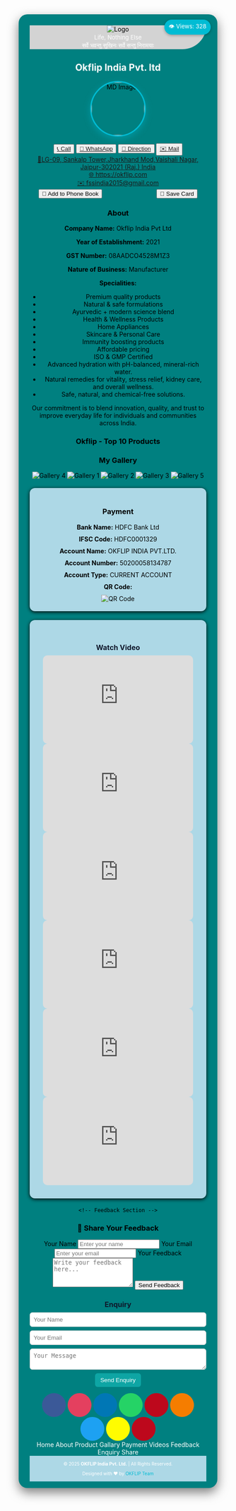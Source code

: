 <!doctype html>
<html lang="en">
<head>
<meta charset="utf-8">
<link rel="stylesheet" href="https://cdnjs.cloudflare.com/ajax/libs/font-awesome/6.5.0/css/all.min.css" integrity="" crossorigin="anonymous">

<meta name="viewport" content="width=device-width, initial-scale=1">
<title>OKFlip Business Card</title>
<style>

body {
  margin: 0;
  padding: 0;
  font-family: Arial, sans-serif;
  background: black;  
  justify-content: center;
  padding: 20px;
  color: #fff;
}
.card {
      width: 400px;
      background:	#008080;
      margin: 40px auto;
      color: black;
      padding: 25px;
      border-radius: 20px;
      box-shadow:  0 10px 25px rgba(0,0,0,0.5);
      overflow: hidden;
      text-align: center;
      position: relative;
      padding-bottom: 15px;
/* Logo area */
.logo {
  background: lightgray;
 
  border-bottom-left-radius: 60px;
  border-bottom-right-radius: 60px;
}

.logo img {
  height: 70px;
    }
.logo p {
  margin: 2px 0;
  font-size: 13px;
  color: #fff;
}
/* Views bubble */
.views {
  position: absolute;
  top: 12px;
  right: 15px;
  background: #00bcd4;
  color: #fff;
  font-size: 13px;
  padding: 6px 10px;
  border-radius: 20px;
  box-shadow: 0 2px 6px rgba(0,0,0,0.3);
}


/* MD image and name */
.mdimage {
  margin-top: 15px;
  text-align: center;
}
.mdimage img {
  width: 120px;
  height: 120px;
  object-fit: cover;
  border-radius: 50%;
  border: 3px solid #00bcd4;
  box-shadow: 0 5px 15px rgba(0,188,212,0.4);
  margin-bottom: 15px;
}

.mdimage h2 {
  font-size: 20px;
  font-weight: 700;
  color: #00bcd4; /* Name color */
  margin-bottom: 10px;
}


/* Buttons row */
.buttons {
  display: flex;
  justify-content: center;
  flex-wrap: wrap;
  gap: 10px;
  margin: 15px 20px;
}

.buttons a {
  text-decoration: none;
  color: #fff;
}

.buttons button {
  background: #007bff;
  border: none;
  padding: 8px 16px;
  border-radius: 8px;
  cursor: pointer;
  font-weight: 500;
  transition: 0.3s;
}

.buttons button:hover {
  background: #0056b3;
}

/* Info Section */
.info {
  background: #111;
  padding: 15px 25px;
  font-size: 14px;
  color: #ccc;
  line-height: 1.6;
  border-radius: 12px;
  margin: 0 20px 15px;
  text-align: left;
}

.info a {
  color: #00bcd4;
  text-decoration: none;
}
/* Bottom Buttons */
.bottom-buttons {
  display: flex;
  justify-content: space-between;
  margin: 0 20px;
}

.bottom-buttons button {
  flex: 1;
  margin: 5px;
  background: #333;
  color: #fff;
  border: none;
  padding: 10px;
  border-radius: 8px;
  cursor: pointer;
  transition: 0.3s;
}

.bottom-buttons button:hover {
  background: #00bcd4;
}

/* Responsive */
@media (max-width: 480px) {
  .card {
    width: 90%;
  }
}
.about
{background: lightblue;
  padding: 20px;
  border-radius: 12px;
  max-width: 500px;
  margin: 20px auto;
  box-shadow: 0 2px 8px rgba(0,0,0,5);
    }
    h2 {
        font-size: 28px;
    color: #333;
    margin-bottom: 10px;
    }
    p {
    color: #555;
    font-size: 16px;
    line-height: 1.7;
    }
    ul {
        list-style-type: circle;
        padding-left: 20px;
    }
.about .btn:hover {
    background: #1565c0;
  }
 .payment-container {
        max-width: 400px;     
        padding: 25px;
        border-radius: 8px;
        box-shadow: 0 2px 8px rgba(0,0,0,0);
    }
    h2 {
        color: white;
    }
    .details {
        margin: 10px 0;
    }
    .details span {
        font-weight: bold;
    }
   .img {
        max-width: 100%;
        margin-top: 5px;
    }
    /* Product Gallery */
 .Product-container {

  background: lightblue;
  padding: 20px;
  border-radius: 12px;
  max-width: 500px;
  margin: 20px auto;
  box-shadow: 0 2px 8px rgba(0,0,0,5);

}

.grid {
  display: grid;
  grid-template-columns: repeat(auto-fit, minmax(220px, 1fr)); /* smaller card size */
  gap: 20px;
  justify-content: center; /* center align grid */
}

.card {
 background: #d4ebf2; /* soft color */
  border-radius: 12px;
  box-shadow: 0 4px 12px rgba(0,0,0,0.15);
  overflow: hidden;
  display: flex;
  flex-direction: column;
  transition: all 0.3s ease;
  width: 240px;            /* smaller card */
  margin: auto;            /* center each card */
}

.card:hover {
  transform: translateY(-6px);
  box-shadow: 0 6px 18px rgba(0,0,0,0.25);
}

.thumb {
  width: 100%;
  aspect-ratio: 4 / 3;
  object-fit: cover;
  display: block;
}

.content {
  padding: 10px 12px;
  display: flex;
  flex-direction: column;
  gap: 6px;
  flex: 1;
  text-align: center; /* centers all text */
}

.name {
  font-weight: 600;
  font-size: 0.1rem;
  color: #333;
}

.meta {
  color: #555;
  font-size: 0.9rem;
}

.price-row {
  display: flex;
  align-items: center;
  justify-content: center; /* center prices */
  gap: 10px;
  margin-top: 5px;
}

.price {
  font-weight: 600;
  color: #000;
}

.mrp {
  font-size: 0.85rem;
  color: gray;
  text-decoration: line-through;
}

.actions {
  display: flex;
  justify-content: center; /* center buttons */
  gap: 10px;
  margin-top: 10px;
}

.btn {
  border: 0;
  background: #0b5cff;
  color: #fff;
  padding: 6px 14px;
  border-radius: 6px;
  font-weight: 600;
  cursor: pointer;
  transition: background 0.3s;
}

.btn:hover {
  background: #0847c2;
}

.tag {
  background: #eef2ff;
  color: #0b5cff;
  padding: 2px 10px;
  border-radius: 999px;
  font-size: 0.75rem;
  align-self: center;
}
  a.card-link {
    text-decoration: none;
    color: inherit;
  }
    /* 📸 Gallery Section */
    .gallery {
      background: lightblue;
  padding: 20px;
  border-radius: 12px;
  max-width: 500px;
  margin: 20px auto;
  box-shadow: 0 2px 8px rgba(0,0,0,5);
    }
    .gallery h3 {
      font-size: 18px;
      margin-bottom: 10px;
      color: #333;
    }
    .gallery-grid {
      display: grid;
      grid-template-columns: repeat(2, 1fr);
      gap: 8px;
    }
    .gallery-grid img {
      width: 100%;
      border-radius: 8px;
      transition: 0.3s;
    }
    .gallery-grid img:hover {
      transform: scale(1.05);
      box-shadow: 0 4px 10px rgba(0,0,0,0.2);
    }
/* Video Section */
.video {
  background: lightblue;
  padding: 30px;
  border-radius: 12px;
  max-width: 400px;
  margin: 20px auto;
  box-shadow: 0 2px 8px rgba(0,0,0,5);
}
.video h3 {
  font-size: 16px;
  color: #0f172a;
  margin-bottom: 8px;
}
.video iframe {
  width: 100%;
  height: 200px;
  border-radius: 10px;
}
 .payment-container {
background: lightblue;
  padding: 20px;
  border-radius: 12px;
  max-width: 500px;
  margin: 20px auto;
  box-shadow: 0 2px 8px rgba(0,0,0,5);
    }
    h2 {
        color: white;
    }
    .details {
        margin: 10px 0;
    }
    .details span {
        font-weight: bold;
    }
   .img {
        max-width: 100%;
        margin-top: 5px;
    }

/* Feedback Section */
.feedback {
  background: lightblue;
  padding: 20px;
  border-radius: 12px;
  max-width: 500px;
  margin: 20px auto;
  box-shadow: 0 2px 8px rgba(0,0,0,5);
}

.feedback h3 {
  text-align: center;
  margin-bottom: 15px;
  color: green;
}

.feedback form {
  display: flex;
  flex-direction: column;
  gap: 10px;
}

.feedback input, .feedback textarea {
  padding: 3px;
  border: 2px solid #ddd;
  border-radius: 6px;
  font-size: 14px;
  width: 100%;
}

.feedback button {
  background: #0ea5a4;
  color: white;
  padding: 12px;
  border: none;
  border-radius: 8px;
  font-size: 16px;
  font-weight: bold;
  cursor: pointer;
  transition: 0.3s;
}

.feedback button:hover {
  background: #0c8c8b;
}

/* Enquiry Section */
.enquiry {
background: lightblue;
  padding: 20px;
  border-radius: 12px;
  max-width: 500px;
  margin: 20px auto;
  box-shadow: 0 2px 8px rgba(0,0,0,5);
}
.enquiry h3 {
  font-size: 16px;
  color: #0f172a;
  margin-bottom: 8px;
}
.enquiry form input, .enquiry form textarea {
  width: 100%;
  padding: 8px;
  margin-bottom: 8px;
  border-radius: 6px;
  border: 1px solid #ccc;
}
.enquiry form button {
  padding: 8px 12px;
  background: #0ea5a4;
  color: white;
  border: none;
  border-radius: 6px;
  cursor: pointer;
}

/* Share Section */
    .social {
    background: lightblue;
  padding: 20px;
  border-radius: 12px;
  max-width: 500px;
  margin: 20px auto;
  box-shadow: 0 2px 8px rgba(0,0,0,5);
    }
 .social h3 {
      font-size: 18px;
      margin-bottom: 10px;
      color: #333;
}
    .social a {
      text-decoration: none;
      font-size: 20px;
      color: #fff;
      padding: 12px;
      border-radius: 50%;
      display: inline-flex;
      align-items: center;
      justify-content: center;
      width: 30px;
      height: 30px;
      transition: 0.3s;
    }
    .social a:hover {
      opacity: 0.8;
      transform: scale(1.1);
    }
    .facebook { background: #3b5998; }
    .instagram { background: #e4405f; }
    .linkedin { background: #0077b5; }
    .whatsapp { background: #25d366; }
    .pinterest { background: #bd081c; }
    .blogger { background: #f57d00; }
    .twitter { background: #1da1f2; }
    .snapchat { background: #fffc00; color: #000; }
    .youtube { background: #bd081c; }
  
    

/* Footer Menu */
.footer-menu {
  display: flex;
  justify-content: space-around;
  background: #0ea5a4;
}
.footer-menu a {
  color: white;
  text-decoration: none;
  font-size: 14px;
  padding: 10px 0;
  flex: 1;
  text-align: center;
}
.footer-menu a:hover {
  background: #089191;
}


/* Footer Menu Bar */
.footer-menu {
  position: fixed;
  bottom: 0;
  left: 0;
  width: 100%;
  background: #0ea5a4;
  display: flex;
  justify-content: space-around;
  align-items: center;
  border-top: 2px solid #0c8c8b;
  z-index: 9999;
}

.footer-menu a {
  flex: 1;
  text-align: center;
  color: white;
  text-decoration: none;
  padding: 8px 0;
  font-size: 12px;
  display: flex;
  flex-direction: column;
  align-items: center;
}

.footer-menu a i {
  font-size: 20px;
  margin-bottom: 4px;
}

.footer-menu a:hover {
  background: #089191;
  transition: 0.3s;
}

/* Responsive footer labels */
@media (max-width: 500px) {
  .footer-menu a span {
    display: none;
  }
}

</style>
</head>
<body>
  <div class="card" id="card">
    <div class="views">👁️ Views: 328</div>
    <div class="logo">
      <img src="C:\Users\a2z\Desktop\New folder\image\logo.png" alt="Logo">
	<p>Life, Nothing Else</p>
	<p>सर्वे भवन्तु सुखिनः सर्वे सन्तु निरामयाः</p>
   </div>
<div class="mdimage">
<h2>Okflip India Pvt. ltd</h2>
 <img src="(https://okflip.com/UI/images/Dr.%20J.%20R.%20Meena%20(1).jpg)" alt="MD Image">

   <div class="buttons">
      <button><a href="tel:+919462431760">📞 Call</a></button>
      <button><a href="https://wa.me/919462431760">💬 WhatsApp</a></button>
      <button><a href="https://maps.google.com">📍 Direction</a></button>
      <button><a href="mailto:fssindia2015@gmail.com">✉️ Mail</a></button>
    </div>
    <div class="info">
     <a href="https://www.google.com/maps/place/OKFLIP+INDIA+PVT+LTD+,Head+Office-Jaipur/@26.9210918,75.7507671,17z/data=!3m1!4b1!4m6!3m5!1s0x396db30061cadadb:0x9fd373f1b18e1c2d!8m2!3d26.921087!4d75.753342!16s%2Fg%2F11y3jfls3z?entry=ttu&g_ep=EgoyMDI1MTAwMS4wIKXMDSoASAFQAw%3D%3D"> 📍LG-09, Sankalp Tower,Jharkhand Mod,Vaishali Nagar, Jaipur-302021 (Raj.) India</a><br>
 <a href="https://okflip.com/UI/Default.aspx"> 🌐 https://okflip.com<br></a>
<a href="mailto:fssindia2015@gmail.com">✉️ fssindia2015@gmail.com</a>
    </div>
    <div class="bottom-buttons">
      <button>📱 Add to Phone Book</button>
      <button>💾 Save Card</button>
    </div>
</div>
 <!-- About Us -->
    <div class="about" id="about">
    <h3>About</h3>
    <p><strong>Company Name:</strong> Okflip India Pvt Ltd</p>
    <p><strong>Year of Establishment:</strong> 2021</p>
    <p><strong>GST Number:</strong> 08AADCO4528M1Z3</p>
    <p><strong>Nature of Business:</strong> Manufacturer</p>
    <div class="specialities">
      <strong>Specialities:</strong>
      <ul>
        <li>Premium quality products</li>
        <li>Natural & safe formulations</li>
        <li>Ayurvedic + modern science blend</li>
        <li>Health & Wellness Products</li>
        <li>Home Appliances</li>
        <li>Skincare & Personal Care</li>
	<li>Immunity boosting products</li>
        <li>Affordable pricing</li>
        <li>ISO & GMP Certified</li>
        <li>Advanced hydration with pH-balanced, mineral-rich water.</li>
        <li>Natural remedies for vitality, stress relief, kidney care, and overall wellness.</li>
        <li>Safe, natural, and chemical-free solutions.</li>
      </ul>
</div>
    <p>Our commitment is to blend innovation, quality, and trust to improve everyday life for individuals and communities across India.</p>
</div>

   <!-- Product -->
 <div class="Product-container" id="product">
    <div class="header">
      <h3>Okflip - Top 10 Products</h3>
     </div>
    <div id="grid" class="grid" aria-live="polite"></div>
  </div>

  <script>
    // Product data (from your list)
    const products = [
  	{id:1,name:'OKFLIP ALKALINE PURIFIER',price:'₹49,297',mrp:'MRP ₹59,297 with tax)' ,img:'https://okflip.com/Upload/ProductImages/Actual/4.png' ,link:'https://okflip.com/UI/ProductDetails.aspx?ID=4'},

       {id:28,name:'ALKALINE OKFLIP IONIZER 5 PLATE(NEW MODEL)',price:'₹1,29,850',mrp:'₹1,49,850.00(with tax)',img:'https://okflip.com/Upload/ProductImages/Actual/28_Img1.jpg',link:'https://okflip.com/UI/ProductDetails.aspx?ID=28'},

      {id:26,name:'OKFLIP WATER IONIZER 7 PLATE(NEW MODEL)',price:'₹1,99,500',mrp:'MRP ₹2,49,950.00',img:'https://okflip.com/Upload/ProductImages/Actual/26.png',link:'https://okflip.com/UI/ProductDetails.aspx?ID=26'},     

      {id:4,name:'BONEFIGHTER ARTHO OIL',price:'₹290',mrp:'MRP ₹348',img:'https://okflip.com/Upload/ProductImages/Actual/11.png',link:'https://okflip.com/UI/ProductDetails.aspx?ID=11'},
     
	{id:68,name:'BONEFIGHTER 1000ML',price:'₹1,310',mrp:'MRP ₹1,549.00 ',img:'https://okflip.com/Upload/ProductImages/Actual/68_Img3.png',link:'https://okflip.com/UI/ProductDetails.aspx?ID=68'}, 

{id:12,name:'RED ONION OIL',price:'₹499',mrp:'MRP ₹549',img:'https://okflip.com/Upload/ProductImages/Actual/12.jpg',link:'https://okflip.com/UI/ProductDetails.aspx?ID=12'},

         {id:7,name:'YOUNGER BLAST',price:'₹1,834',mrp:'MRP ₹1,981',img:'https://okflip.com/Upload/ProductImages/Actual/7_Img3.png',link:'https://okflip.com/UI/ProductDetails.aspx?ID=7'},
      {id:7,name:'OKFLIP GAS SAFETY DEVICE',price:'₹3,950',mrp:'MRP ₹4,550',img:'https://okflip.com/Upload/ProductImages/Actual/15_Img2.png',link:'https://okflip.com/UI/ProductDetails.aspx?ID=15'},
      {id:23,name:'OKFLIP CARDIACPRO',price:'₹1,680',mrp:'MRP 1,867',img:'https://okflip.com/Upload/ProductImages/Actual/23.png' ,link:'https://okflip.com/UI/ProductDetails.aspx?ID=23'},
      {id:73,name:'LIVERPRO 1000ML',price:'₹1,496',mrp:'MRP ₹1,868',img:'https://okflip.com/Upload/ProductImages/Actual/73.png',link:'https://okflip.com/UI/ProductDetails.aspx?ID=19'},
      {id:21,name:'ENERGYPRO',price:'₹3,950',mrp:'MRP ₹4,399',img:'https://okflip.com/Upload/ProductImages/Actual/21.jpg',link:'https://okflip.com/UI/ProductDetails.aspx?ID=21'}
    ];

    // NOTE: I added the real product detail page URLs (link:) for each card above.
    // I could not reliably extract hosted product image URLs from okflip.com (some pages block scraping),
    // so the current img values are placeholders. If you want, I can:
    // - replace placeholders with exact image URLs if you allow me to fetch each product page screenshot or
    // if you can share the image files; OR
    // - point img to a likely path on the site (e.g. /Upload/Product/...) if you want me to try guessed paths.
    // The "Buy Now" button (below) will open the real product page using the link field.


    const grid = document.getElementById('grid');

   function createCard(p){
  const link = document.createElement('a');
  link.href = p.link;
  link.target = "_blank";
  link.className = "card-link";

  const card = document.createElement('article');
  card.className = 'card';
  card.setAttribute('aria-label', p.name);

      const img = document.createElement('img');
      img.className = 'thumb';
      img.alt = p.name;
      img.src = p.img;

      const box = document.createElement('div');
      box.className = 'content';

      const title = document.createElement('h3');
      title.className = 'name';
      title.textContent = p.name;

      const meta = document.createElement('div');
      meta.className = 'meta';
      meta.textContent = 'Product ID: ' + p.id;

      const priceRow = document.createElement('div');
      priceRow.className = 'price-row';

      const left = document.createElement('div');
      const price = document.createElement('div');
      price.className = 'price';
      price.textContent = p.price;
      const mrp = document.createElement('span');
      mrp.className = 'mrp';
      mrp.textContent = p.mrp;
      left.appendChild(price);
      left.appendChild(mrp);

      const actions = document.createElement('div');
      actions.className = 'actions';

      const buy = document.createElement('button');
      buy.className = 'btn';
      buy.type = 'button';
      buy.textContent = 'Buy Now';
      buy.onclick = ()=> window.open(p.link, "_blank");

      const tag = document.createElement('div');
      tag.className = 'tag small';
      tag.textContent = 'View';

      actions.appendChild(buy);
      actions.appendChild(tag);

      priceRow.appendChild(left);
      priceRow.appendChild(actions);

      box.appendChild(title);
      box.appendChild(meta);
      box.appendChild(priceRow);

      card.appendChild(img);
      card.appendChild(box);

      link.appendChild(card);
  return link;
    }

    // render
    products.forEach(p=> grid.appendChild(createCard(p)));
  </script>
<!-- 📸 Gallery Section -->
<div class="gallery" id="gallery">
      <h3>My Gallery</h3>
      <div class="gallery-grid">
 <img src="C:\Users\a2z\Desktop\Bussiness 2\image\OKFLIP INCORPORATION_page-0001.jpg" alt="Gallery 4">
        <img src="C:\Users\a2z\Desktop\Bussiness 2\image\CERT - OKFLIP INDIA - ISO 9001 (1) (1)_page-0001.jpg" alt="Gallery 1">
        <img src="C:\Users\a2z\Desktop\Bussiness 2\image\I START_page-0001.jpg" alt="Gallery 2">
        <img src="C:\Users\a2z\Desktop\Bussiness 2\image\STARTUP CERTIFICATE (2) (1)_page-0001.jpg" alt="Gallery 3">
         <img src="C:\Users\a2z\AppData\Local\Temp\0e8e4d7d-032c-40ed-bb06-667a15450a80_ilovepdf_pages-to-jpg (1).zip.a80\Food Safety and Standards_page-0001.jpg" alt="Gallery 5">
       
  </div>
    </div>
<!-- Payment -->
   <div class="payment-container" id="payment">
    	<h3>Payment</h3>
   	 <div class="details"><span>Bank Name:</span> 	HDFC Bank Ltd</div>
   	 <div class="details"><span>IFSC Code:</span> 	HDFC0001329</div>
    	 <div class="details"><span>Account Name:</span> OKFLIP INDIA PVT.LTD.</div>
    	<div class="details"><span>Account Number:</span> 50200058134787</div>
   	 <div class="details"><span>Account Type:</span> CURRENT ACCOUNT</div>
   	 <div class="details"><span>QR Code:</span></div>
  	  <img src="C:\Users\a2z\Desktop\New folder\image\WhatsApp Image 2025-10-03 at 16.04.11_c3fd5dac.jpg" alt="QR Code">
    </div>
    <!-- Video -->
    <div class="video" id="video">
      <h3>Watch Video</h3>
    <iframe width="560" height="315" src="https://www.youtube.com/embed/z5sv-rYEqbA?si=3idg6FMM-bcsQ6Tk" title="YouTube video player" frameborder="0" allow="accelerometer; autoplay; clipboard-write; encrypted-media; gyroscope; picture-in-picture; web-share" referrerpolicy="strict-origin-when-cross-origin" allowfullscreen></iframe><br>

   <iframe width="560" height="315" src="https://www.youtube.com/embed/k7EJBZSzQiE?si=PnUpsxGKm02-QjSh" title="YouTube video player" frameborder="0" allow="accelerometer; autoplay; clipboard-write; encrypted-media; gyroscope; picture-in-picture; web-share" referrerpolicy="strict-origin-when-cross-origin" allowfullscreen></iframe><br>

<iframe width="560" height="315" src="https://www.youtube.com/embed/6_op15e9fk0?si=t2Qz6TcQtEktGhTd" title="YouTube video player" frameborder="0" allow="accelerometer; autoplay; clipboard-write; encrypted-media; gyroscope; picture-in-picture; web-share" referrerpolicy="strict-origin-when-cross-origin" allowfullscreen></iframe><br>

<iframe width="560" height="315" src="https://www.youtube.com/embed/oKjyDH7qneA?si=yiD9kyqGywJA_gFq" title="YouTube video player" frameborder="0" allow="accelerometer; autoplay; clipboard-write; encrypted-media; gyroscope; picture-in-picture; web-share" referrerpolicy="strict-origin-when-cross-origin" allowfullscreen></iframe><br>

<iframe width="560" height="315" src="https://www.youtube.com/embed/wjUzW1k6d7U?si=Y_K2MWHQ5Kgg7VG0" title="YouTube video player" frameborder="0" allow="accelerometer; autoplay; clipboard-write; encrypted-media; gyroscope; picture-in-picture; web-share" referrerpolicy="strict-origin-when-cross-origin" allowfullscreen></iframe>

<iframe width="560" height="315" src="https://www.youtube.com/embed/wjUzW1k6d7U?si=Y_K2MWHQ5Kgg7VG0" title="YouTube video player" frameborder="0" allow="accelerometer; autoplay; clipboard-write; encrypted-media; gyroscope; picture-in-picture; web-share" referrerpolicy="strict-origin-when-cross-origin" allowfullscreen></iframe> 
    </div>

    <!-- Feedback Section -->
<div class="feedback" id="feedback">
  <h3>💬 Share Your Feedback</h3>
  <form action="submit-feedback.php" method="post">
    <label for="name">Your Name</label>
    <input type="text" id="name" name="name" placeholder="Enter your name" required>
    <label for="email">Your Email</label>
    <input type="email" id="email" name="email" placeholder="Enter your email" required>
    <label for="message">Your Feedback</label>
    <textarea id="message" name="message" rows="4" placeholder="Write your feedback here..." required></textarea>
    <button type="submit">Send Feedback</button>
  </form>
</div>
    <!-- Enquiry -->
    <div class="enquiry" id="enquiry">
      <h3>Enquiry</h3>
      <form>
        <input type="text" placeholder="Your Name">
        <input type="email" placeholder="Your Email">
        <textarea placeholder="Your Message"></textarea>
        <button type="submit">Send Enquiry</button>
      </form>
    </div>
    <!-- Share -->
    <div class="social" id="social">
      <a href="https://www.facebook.com/people/Okflip-India-Pvt-Ltd/61559059526350/?mibextid=wwXIfr&rdid=SI2F3ruU4k3elErt&share_url=https%3A%2F%2Fwww.facebook.com%2Fshare%2F19sgbTGkEh%2F%3Fmibextid%3DwwXIfr" target="_blank" class="facebook"><i class="fab fa-facebook-f"></i></a>
      <a href="https://www.instagram.com/_okflip_india_official/" target="_blank" class="instagram"><i class="fab fa-instagram"></i></a>
      <a href="https://www.linkedin.com/in/okflip-india-b91109388" target="_blank" class="linkedin"><i class="fab fa-linkedin-in"></i></a>
      <a href="https://wa.me/919876543210" target="_blank" class="whatsapp"><i class="fab fa-whatsapp"></i></a>
      <a href="https://pinterest.com/yourprofile" target="_blank" class="pinterest"><i class="fab fa-pinterest-p"></i></a>
      <a href="https://okflip.blogspot.com/2025/" target="_blank" class="blogger"><i class="fab fa-blogger-b"></i></a>
      <a href="https://x.com/Okflip_India23" target="_blank" class="twitter"><i class="fab fa-x-twitter"></i></a>
      <a href="https://www.snapchat.com/@okflip_india" target="_blank" class="snapchat"><i class="fab fa-snapchat-ghost"></i></a>
      <a href="https://youtube.com/@fighterguru?si=c7usHBk0_tTjEvUX" target="_blank" class="youtube"><i class="fab fa-youtube"></i></a>
      
</div>
  <!-- Footer Menu -->
<!-- Footer Menu with Icons -->
  <div class="footer-menu">
    <a href="#card"><i class="fa-solid fa-house"></i><span>Home</span></a>
    <a href="#about"><i class="fa-solid fa-user"></i><span>About</span></a>
    <a href="#product"><i class="fa-solid fa-cart-shopping"></i><span>Product</span></a>
    <a href="#gallery"><i class="fa-solid fa-layer-group"></i><span>Gallary</span></a>
    <a href="#payment"><i class="fa-brands fa-google-pay"></i><span>Payment</span></a>
    <a href="#video"><i class="fa-solid fa-video"></i><span>Videos</span></a>
    <a href="#feedback"><i class="fa-solid fa-comment-dots"></i><span>Feedback</span></a>
    <a href="#enquiry"><i class="fa-solid fa-envelope"></i><span>Enquiry</span></a>
    <a href="#social"><i class="fa-solid fa-share"></i><span>Share</span></a>     
</div>
<footer style="text-align:center; padding:2px; background:lightblue; color:white; font-size:10px;">
  <p>&copy; 2025 <strong>OKFLIP India Pvt. Ltd.</strong> | All Rights Reserved.</p>
  <p>Designed with ❤️ by <a href="#" style="color:#00bcd4; text-decoration:none;">OKFLIP Team</a></p>
</footer>
</body>
</html>
                                                                                                                                                                                                                                                                                                                  
